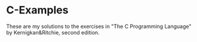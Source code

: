 # C-Examples
These are my solutions to the exercises in "The C Programming Language" by Kernigkan&Ritchie, second edition.
